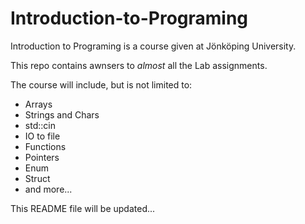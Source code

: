 # Introduction-to-Programing

Introduction to Programing is a course given at Jönköping University.

This repo contains awnsers to *almost* all the Lab assignments.

The course will include, but is not limited to:

- Arrays
- Strings and Chars
- std::cin
- IO to file
- Functions
- Pointers
- Enum
- Struct
- and more...

This README file will be updated...

